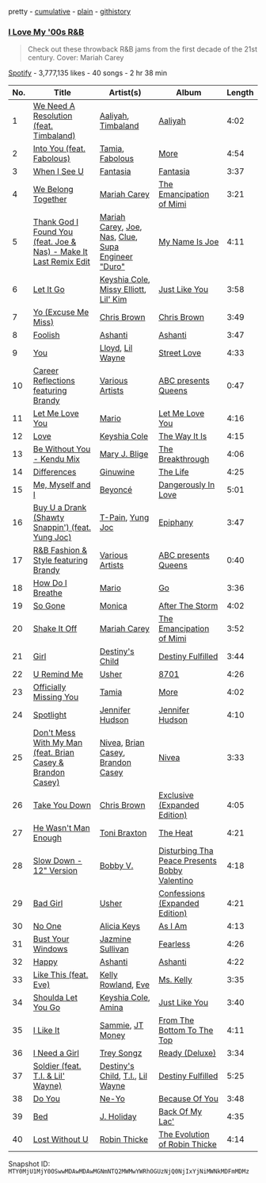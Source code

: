 pretty - [cumulative](/playlists/cumulative/37i9dQZF1DWYmmr74INQlb.md) - [plain](/playlists/plain/37i9dQZF1DWYmmr74INQlb) - [githistory](https://github.githistory.xyz/mackorone/spotify-playlist-archive/blob/main/playlists/plain/37i9dQZF1DWYmmr74INQlb)

### [I Love My '00s R&B](https://open.spotify.com/playlist/37i9dQZF1DWYmmr74INQlb)

> Check out these throwback R&B jams from the first decade of the 21st century\. Cover: Mariah Carey

[Spotify](https://open.spotify.com/user/spotify) - 3,777,135 likes - 40 songs - 2 hr 38 min

| No. | Title | Artist(s) | Album | Length |
|---|---|---|---|---|
| 1 | [We Need A Resolution \(feat\. Timbaland\)](https://open.spotify.com/track/2c7huQpWR29bcXrrvLcG2j) | [Aaliyah](https://open.spotify.com/artist/0urTpYCsixqZwgNTkPJOJ4), [Timbaland](https://open.spotify.com/artist/5Y5TRrQiqgUO4S36tzjIRZ) | [Aaliyah](https://open.spotify.com/album/0cNaDPtbHC1PMJMRTY2GFc) | 4:02 |
| 2 | [Into You \(feat\. Fabolous\)](https://open.spotify.com/track/0ceeRNqbOzRiGE42KWSrRa) | [Tamia](https://open.spotify.com/artist/0le01dl1WllSHhjEXRl4in), [Fabolous](https://open.spotify.com/artist/0YWxKQj2Go9CGHCp77UOyy) | [More](https://open.spotify.com/album/43QuYbSfbTjcsghwJyUnyP) | 4:54 |
| 3 | [When I See U](https://open.spotify.com/track/4iuNZTcvT9diFySSzVsnVS) | [Fantasia](https://open.spotify.com/artist/7xAcVHPiirnUqfdqo0USb1) | [Fantasia](https://open.spotify.com/album/42DybH3gl3WcfXAQySOEiX) | 3:37 |
| 4 | [We Belong Together](https://open.spotify.com/track/3LmvfNUQtglbTrydsdIqFU) | [Mariah Carey](https://open.spotify.com/artist/4iHNK0tOyZPYnBU7nGAgpQ) | [The Emancipation of Mimi](https://open.spotify.com/album/43iBTEWECK7hSnE0p6GgNo) | 3:21 |
| 5 | [Thank God I Found You \(feat\. Joe & Nas\) \- Make It Last Remix Edit](https://open.spotify.com/track/6nTcn8CybBcx0t7IaXEJ6O) | [Mariah Carey](https://open.spotify.com/artist/4iHNK0tOyZPYnBU7nGAgpQ), [Joe](https://open.spotify.com/artist/3zTOe1BtyTkwNvYZOxXktX), [Nas](https://open.spotify.com/artist/20qISvAhX20dpIbOOzGK3q), [Clue](https://open.spotify.com/artist/4ybJiTIMVzeVOd00nI8Xxm), [Supa Engineer "Duro"](https://open.spotify.com/artist/04PvD1Anr3LC341vrIWXsf) | [My Name Is Joe](https://open.spotify.com/album/6zuCJaxmHKNKN5hMDF556U) | 4:11 |
| 6 | [Let It Go](https://open.spotify.com/track/2RqZFOLOnzVmHUX7ZMcaES) | [Keyshia Cole](https://open.spotify.com/artist/1vfezMIyCr4XUdYRaKIKi3), [Missy Elliott](https://open.spotify.com/artist/2wIVse2owClT7go1WT98tk), [Lil' Kim](https://open.spotify.com/artist/5tth2a3v0sWwV1C7bApBdX) | [Just Like You](https://open.spotify.com/album/7mdy09EO4q6F9VWBtXDDjK) | 3:58 |
| 7 | [Yo \(Excuse Me Miss\)](https://open.spotify.com/track/1zpu1PZ8ecmcX525Z3X8cl) | [Chris Brown](https://open.spotify.com/artist/7bXgB6jMjp9ATFy66eO08Z) | [Chris Brown](https://open.spotify.com/album/2gRm1k9fVkhTfZDHvBI2sR) | 3:49 |
| 8 | [Foolish](https://open.spotify.com/track/6zMUIb4uce1CzpbjR3vMdN) | [Ashanti](https://open.spotify.com/artist/5rkVyNGXEgeUqKkB5ccK83) | [Ashanti](https://open.spotify.com/album/5M3BrdaT0TV5SsYsM5PM8X) | 3:47 |
| 9 | [You](https://open.spotify.com/track/5Y77SQxEr1eiofPeUTPHxM) | [Lloyd](https://open.spotify.com/artist/1Xfmvd48oOhEWkscWyEbh9), [Lil Wayne](https://open.spotify.com/artist/55Aa2cqylxrFIXC767Z865) | [Street Love](https://open.spotify.com/album/6Lq7nLkIq7C0zVJp0OGSGO) | 4:33 |
| 10 | [Career Reflections featuring Brandy](https://open.spotify.com/track/2x5D8ht7dQigcmpeH8PwMS) | [Various Artists](https://open.spotify.com/artist/0LyfQWJT6nXafLPZqxe9Of) | [ABC presents Queens](https://open.spotify.com/album/2YKhx9KrL0obmMTb1W4AdF) | 0:47 |
| 11 | [Let Me Love You](https://open.spotify.com/track/3ibKnFDaa3GhpPGlOUj7ff) | [Mario](https://open.spotify.com/artist/20s0P9QLxGqKuCsGwFsp7w) | [Let Me Love You](https://open.spotify.com/album/7EXstuWka51pNFzEAidEol) | 4:16 |
| 12 | [Love](https://open.spotify.com/track/0W4NhJhcqKCqEP2GIpDCDq) | [Keyshia Cole](https://open.spotify.com/artist/1vfezMIyCr4XUdYRaKIKi3) | [The Way It Is](https://open.spotify.com/album/4zEAsP0RIfbGARdtsgAaUV) | 4:15 |
| 13 | [Be Without You \- Kendu Mix](https://open.spotify.com/track/2YegxR5As7BeQuVp2U6pek) | [Mary J\. Blige](https://open.spotify.com/artist/1XkoF8ryArs86LZvFOkbyr) | [The Breakthrough](https://open.spotify.com/album/5cnNuunPepqlcT0VoFdLOh) | 4:06 |
| 14 | [Differences](https://open.spotify.com/track/0Uyh92tLyb9JawG8lmWCzJ) | [Ginuwine](https://open.spotify.com/artist/7r8RF1tN2A4CiGEplkp1oP) | [The Life](https://open.spotify.com/album/5IZeegMeRHlyKE6LKrVuYt) | 4:25 |
| 15 | [Me, Myself and I](https://open.spotify.com/track/6XsT5UGfpaFeHQf5LRIy4W) | [Beyoncé](https://open.spotify.com/artist/6vWDO969PvNqNYHIOW5v0m) | [Dangerously In Love](https://open.spotify.com/album/6oxVabMIqCMJRYN1GqR3Vf) | 5:01 |
| 16 | [Buy U a Drank \(Shawty Snappin'\) \(feat\. Yung Joc\)](https://open.spotify.com/track/2aIdVb8v9KTpEZnftkz2mD) | [T\-Pain](https://open.spotify.com/artist/3aQeKQSyrW4qWr35idm0cy), [Yung Joc](https://open.spotify.com/artist/23LbwefIODbyGdRbAz3urj) | [Epiphany](https://open.spotify.com/album/44Z1ZEmOyois0QoAgfUxrD) | 3:47 |
| 17 | [R&B Fashion & Style featuring Brandy](https://open.spotify.com/track/3CgksqmyMvWLo5g7WOnZVf) | [Various Artists](https://open.spotify.com/artist/0LyfQWJT6nXafLPZqxe9Of) | [ABC presents Queens](https://open.spotify.com/album/2YKhx9KrL0obmMTb1W4AdF) | 0:40 |
| 18 | [How Do I Breathe](https://open.spotify.com/track/174rZBKJAqD10VBnOjlQQ3) | [Mario](https://open.spotify.com/artist/20s0P9QLxGqKuCsGwFsp7w) | [Go](https://open.spotify.com/album/23heJEeNSmPytB3UpSJ3iD) | 3:36 |
| 19 | [So Gone](https://open.spotify.com/track/6BIcjFZIVDZxNAcofRFPx4) | [Monica](https://open.spotify.com/artist/6nzxy2wXs6tLgzEtqOkEi2) | [After The Storm](https://open.spotify.com/album/4lSQkGgFffaUOd22Yrc25v) | 4:02 |
| 20 | [Shake It Off](https://open.spotify.com/track/4VKnkoNNM6yTb4cXXX3wqD) | [Mariah Carey](https://open.spotify.com/artist/4iHNK0tOyZPYnBU7nGAgpQ) | [The Emancipation of Mimi](https://open.spotify.com/album/43iBTEWECK7hSnE0p6GgNo) | 3:52 |
| 21 | [Girl](https://open.spotify.com/track/3s2MyU2YCwNNwcSokt0jXD) | [Destiny's Child](https://open.spotify.com/artist/1Y8cdNmUJH7yBTd9yOvr5i) | [Destiny Fulfilled](https://open.spotify.com/album/0b6ivSFfDs38MG7aLn9rvO) | 3:44 |
| 22 | [U Remind Me](https://open.spotify.com/track/2QsZVnbWVSjKMXK6K3uRBL) | [Usher](https://open.spotify.com/artist/23zg3TcAtWQy7J6upgbUnj) | [8701](https://open.spotify.com/album/6k16WXh4rKyusIoN00rmpi) | 4:26 |
| 23 | [Officially Missing You](https://open.spotify.com/track/6CUTYJQKcDwcQ63EulINUo) | [Tamia](https://open.spotify.com/artist/0le01dl1WllSHhjEXRl4in) | [More](https://open.spotify.com/album/43QuYbSfbTjcsghwJyUnyP) | 4:02 |
| 24 | [Spotlight](https://open.spotify.com/track/02QQXgeAghpU4smdM7l7We) | [Jennifer Hudson](https://open.spotify.com/artist/35GL8Cu2GKTcHzKGi75xl5) | [Jennifer Hudson](https://open.spotify.com/album/6RCEPR3vf58GQTK2sT1cQP) | 4:10 |
| 25 | [Don't Mess With My Man \(feat\. Brian Casey & Brandon Casey\)](https://open.spotify.com/track/39YovPslPCXbFYhlYjsZ2Y) | [Nivea](https://open.spotify.com/artist/15Dh5PvHQj909E0RgAe0aN), [Brian Casey](https://open.spotify.com/artist/1Zgn8DDi8ema6uKufbQOdG), [Brandon Casey](https://open.spotify.com/artist/6pw5ePxlLPN87ikxsFHsvZ) | [Nivea](https://open.spotify.com/album/6tXzTKfHd9fR1OPsvstxVt) | 3:33 |
| 26 | [Take You Down](https://open.spotify.com/track/1vwUsp52io0AGQ5yv470IC) | [Chris Brown](https://open.spotify.com/artist/7bXgB6jMjp9ATFy66eO08Z) | [Exclusive \(Expanded Edition\)](https://open.spotify.com/album/6p5pW2WwgVECsOhrXPAyhI) | 4:05 |
| 27 | [He Wasn't Man Enough](https://open.spotify.com/track/7f1Dmr246cJ9uQYdbplTbh) | [Toni Braxton](https://open.spotify.com/artist/3X458ddYA2YcVWuVIGGOYe) | [The Heat](https://open.spotify.com/album/0UZsKcXzOehMvFWTiBlwMi) | 4:21 |
| 28 | [Slow Down \- 12" Version](https://open.spotify.com/track/3SfZpKjMwvUQKGCty1dJ0T) | [Bobby V.](https://open.spotify.com/artist/4HgF4KnohByNElYid7iCNb) | [Disturbing Tha Peace Presents Bobby Valentino](https://open.spotify.com/album/5D7khI4iB1RseZNgoBQPLi) | 4:18 |
| 29 | [Bad Girl](https://open.spotify.com/track/5rPzPAaOUceS8HiAculegz) | [Usher](https://open.spotify.com/artist/23zg3TcAtWQy7J6upgbUnj) | [Confessions \(Expanded Edition\)](https://open.spotify.com/album/1RM6MGv6bcl6NrAG8PGoZk) | 4:21 |
| 30 | [No One](https://open.spotify.com/track/0JEqGkvUiMTQmFY6sgL9kg) | [Alicia Keys](https://open.spotify.com/artist/3DiDSECUqqY1AuBP8qtaIa) | [As I Am](https://open.spotify.com/album/0neqylYFL6s6Ikdf3UFmUo) | 4:13 |
| 31 | [Bust Your Windows](https://open.spotify.com/track/56z2qI0gKcPthQF6l8AW3E) | [Jazmine Sullivan](https://open.spotify.com/artist/7gSjFKpVmDgC2MMsnN8CYq) | [Fearless](https://open.spotify.com/album/2V99Z0aZgSK6XTbh19UYTU) | 4:26 |
| 32 | [Happy](https://open.spotify.com/track/6CbcdeTQKj0qTaZTt0xkdk) | [Ashanti](https://open.spotify.com/artist/5rkVyNGXEgeUqKkB5ccK83) | [Ashanti](https://open.spotify.com/album/5M3BrdaT0TV5SsYsM5PM8X) | 4:22 |
| 33 | [Like This \(feat\. Eve\)](https://open.spotify.com/track/3sfydNh0QQAdnIAtDVG16H) | [Kelly Rowland](https://open.spotify.com/artist/3AuMNF8rQAKOzjYppFNAoB), [Eve](https://open.spotify.com/artist/4d3yvTptO48nOYTPBcPFZC) | [Ms\. Kelly](https://open.spotify.com/album/2aBdyOINaz4J1aap1eoLPW) | 3:35 |
| 34 | [Shoulda Let You Go](https://open.spotify.com/track/1yTfczdv9qGCfJpZF3y4yQ) | [Keyshia Cole](https://open.spotify.com/artist/1vfezMIyCr4XUdYRaKIKi3), [Amina](https://open.spotify.com/artist/642UEJuKWqIch9pOmTWquR) | [Just Like You](https://open.spotify.com/album/7mdy09EO4q6F9VWBtXDDjK) | 3:40 |
| 35 | [I Like It](https://open.spotify.com/track/0IvTGWbNnCiUi9IOF7ye3F) | [Sammie](https://open.spotify.com/artist/4p07QU02SrLsaORo25h2Lg), [JT Money](https://open.spotify.com/artist/1pJhCUTEZhR4nYeemYlkVz) | [From The Bottom To The Top](https://open.spotify.com/album/5q8AaOLpjlUQTn9KaQnI0f) | 4:11 |
| 36 | [I Need a Girl](https://open.spotify.com/track/5cU50IAoAFF7qFWOtdbEjr) | [Trey Songz](https://open.spotify.com/artist/2iojnBLj0qIMiKPvVhLnsH) | [Ready \(Deluxe\)](https://open.spotify.com/album/44jrX3SThj7pFjOzUTLm85) | 3:34 |
| 37 | [Soldier \(feat\. T.I\. & Lil' Wayne\)](https://open.spotify.com/track/4FTOpNYcGxnQdGNWSxIcio) | [Destiny's Child](https://open.spotify.com/artist/1Y8cdNmUJH7yBTd9yOvr5i), [T.I.](https://open.spotify.com/artist/4OBJLual30L7gRl5UkeRcT), [Lil Wayne](https://open.spotify.com/artist/55Aa2cqylxrFIXC767Z865) | [Destiny Fulfilled](https://open.spotify.com/album/0b6ivSFfDs38MG7aLn9rvO) | 5:25 |
| 38 | [Do You](https://open.spotify.com/track/0JKjqJLo145b1mqA6MnhIl) | [Ne\-Yo](https://open.spotify.com/artist/21E3waRsmPlU7jZsS13rcj) | [Because Of You](https://open.spotify.com/album/52q9xNv8COtSU9phlbO5sg) | 3:48 |
| 39 | [Bed](https://open.spotify.com/track/6TlRNJaezOdzdECnQeRuMM) | [J\. Holiday](https://open.spotify.com/artist/7G6hXrjGpi6I7waNl4wxAk) | [Back Of My Lac'](https://open.spotify.com/album/1Ypwht853ZVmsplg2DnZLI) | 4:35 |
| 40 | [Lost Without U](https://open.spotify.com/track/4V2F0DZrAXOWq9hkwMMG3x) | [Robin Thicke](https://open.spotify.com/artist/0ZrpamOxcZybMHGg1AYtHP) | [The Evolution of Robin Thicke](https://open.spotify.com/album/55ErdDg54WTAEySb0r7yzb) | 4:14 |

Snapshot ID: `MTY0MjU1MjY0OSwwMDAwMDAwMGNmNTQ2MWMwYWRhOGUzNjQ0NjIxYjNiMWNkMDFmMDMz`